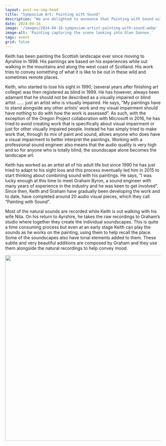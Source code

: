 ```yaml
---
layout: post-no-img-head
title: "Symposium Art: Painting with Sound"
description: "We are delighted to announce that Painting with Sound will be part of our symposium, an audio and visual landscape work by Keith Salmon, Graham Byron & Drew Kirkland."
date: 2024-04-16
image: '/images/2024-04-16-symposium-artist-painting-with-sound.webp'
image-alt: 'Painting capturing the scene looking into Glen Sannox.'
tags: event
grid: false
---
```


Keith has been painting the Scottish landscape ever since moving to Ayrshire in 1998. His paintings are based on his experiences while out walking in the mountains and along the west coast of Scotland. His work tries to convey something of what it is like to be out in these wild and sometimes remote places.  

Keith, who started to lose his sight in 1990, (several years after finishing art college) was then registered as blind in 1999. He has however, always been adamant that he should not be described as a visually impaired or blind artist …… just an artist who is visually impaired. He says, “My paintings have to stand alongside any other artists’ work and my visual impairment should have nothing to do with how the work is assessed”. As such, with the exception of the Oregon Project collaboration with Microsoft in  2016, he has tried to avoid creating work that is specifically about visual impairment or just for other visually impaired people. Instead he has simply tried to make work that, through its mix of paint and sound, allows anyone who does have a visual impairment to better interpret the paintings. Working with a professional sound engineer also means that the audio quality is very high and so for anyone who is totally blind, the soundscape alone becomes the landscape art.

Keith has worked as an artist all of his adult life but since 1990 he has just tried to adapt to his sight loss and this process eventually led him in 2015 to start thinking about combining sound with his paintings. He says, “I was lucky enough at this time to meet Graham Byron, a sound engineer with many years of experience in the industry and he was keen to get involved”. Since then, Keith and Graham have gradually been developing the work and to date, have completed around 20 audio visual pieces, which they call “Painting with Sound”.  

Most of the natural sounds are recorded while Keith is out walking with his wife Nita. On his return to Ayrshire, he takes the raw recordings to Graham’s studio where together they create the individual soundscapes. This is quite a time consuming process but even at an early stage Keith can play the sounds as he works on the painting, using them to help recall the place. Some of the soundscapes also have tonal elements added to them. These subtle and very beautiful additions are composed by Graham and they use them alongside the natural recordings to help convey mood.

<center><img src="../images/2024-04-14-symposium-artist-painting-with-sound.webp" width="600"></center>